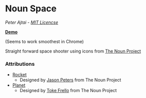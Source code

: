 Noun Space
==========

_Peter Ajtai - [MIT Licencse](https://raw.github.com/pajtai/Noun-Space/master/MIT-LICENSE.txt)_

**[Demo](http://pajtai.github.com/Noun-Space)**

(Seems to work smoothest in Chrome)

Straight forward space shooter using icons from [The Noun Project](http://thenounproject.com/)

### Attributions

* [Rocket](http://thenounproject.com/noun/rocket/#icon-No2539)
   * Designed by [Jason Peters](http://thenounproject.com/jp3design) from The Noun Project
* [Planet](http://thenounproject.com/noun/planet/#icon-No792)
   * Designed by [Toke Frello](http://thenounproject.com/tokefrello) from The Noun Project
